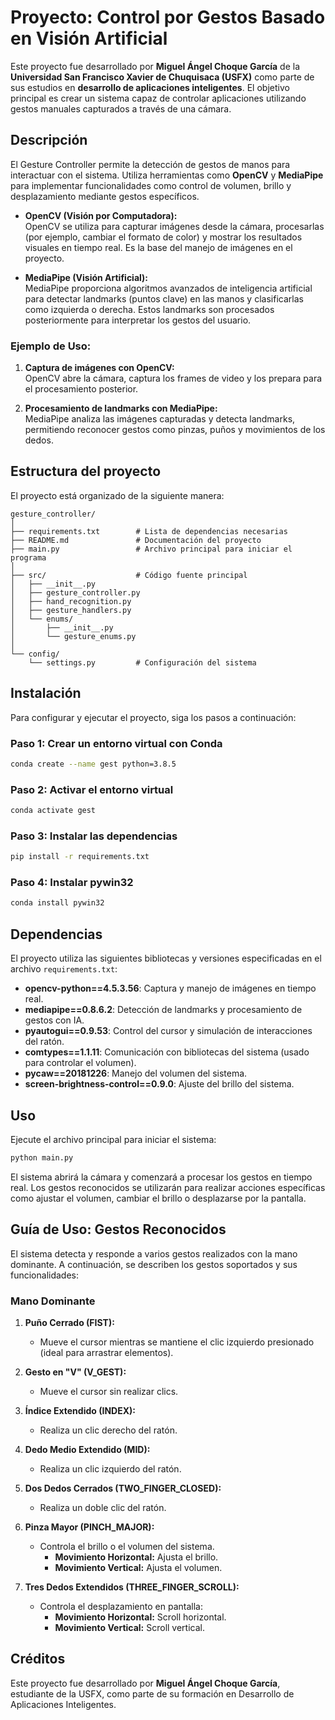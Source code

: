 # Proyecto: Control por Gestos Basado en Visión Artificial

Este proyecto fue desarrollado por **Miguel Ángel Choque García** de la **Universidad San Francisco Xavier de Chuquisaca (USFX)** como parte de sus estudios en **desarrollo de aplicaciones inteligentes**. El objetivo principal es crear un sistema capaz de controlar aplicaciones utilizando gestos manuales capturados a través de una cámara.

## Descripción

El Gesture Controller permite la detección de gestos de manos para interactuar con el sistema. Utiliza herramientas como **OpenCV** y **MediaPipe** para implementar funcionalidades como control de volumen, brillo y desplazamiento mediante gestos específicos.

- **OpenCV (Visión por Computadora):**  
  OpenCV se utiliza para capturar imágenes desde la cámara, procesarlas (por ejemplo, cambiar el formato de color) y mostrar los resultados visuales en tiempo real. Es la base del manejo de imágenes en el proyecto.

- **MediaPipe (Visión Artificial):**  
  MediaPipe proporciona algoritmos avanzados de inteligencia artificial para detectar landmarks (puntos clave) en las manos y clasificarlas como izquierda o derecha. Estos landmarks son procesados posteriormente para interpretar los gestos del usuario.

### Ejemplo de Uso:
1. **Captura de imágenes con OpenCV:**  
   OpenCV abre la cámara, captura los frames de video y los prepara para el procesamiento posterior.

2. **Procesamiento de landmarks con MediaPipe:**  
   MediaPipe analiza las imágenes capturadas y detecta landmarks, permitiendo reconocer gestos como pinzas, puños y movimientos de los dedos.

## Estructura del proyecto

El proyecto está organizado de la siguiente manera:

```
gesture_controller/
│
├── requirements.txt        # Lista de dependencias necesarias
├── README.md               # Documentación del proyecto
├── main.py                 # Archivo principal para iniciar el programa
│
├── src/                    # Código fuente principal
│   ├── __init__.py
│   ├── gesture_controller.py
│   ├── hand_recognition.py
│   ├── gesture_handlers.py
│   └── enums/
│       ├── __init__.py
│       └── gesture_enums.py
│
└── config/
    └── settings.py         # Configuración del sistema
```

## Instalación

Para configurar y ejecutar el proyecto, siga los pasos a continuación:

### Paso 1: Crear un entorno virtual con Conda
```bash
conda create --name gest python=3.8.5
```

### Paso 2: Activar el entorno virtual
```bash
conda activate gest
```

### Paso 3: Instalar las dependencias
```bash
pip install -r requirements.txt
```

### Paso 4: Instalar pywin32
```bash
conda install pywin32
```

## Dependencias

El proyecto utiliza las siguientes bibliotecas y versiones especificadas en el archivo `requirements.txt`:

- **opencv-python==4.5.3.56**: Captura y manejo de imágenes en tiempo real.
- **mediapipe==0.8.6.2**: Detección de landmarks y procesamiento de gestos con IA.
- **pyautogui==0.9.53**: Control del cursor y simulación de interacciones del ratón.
- **comtypes==1.1.11**: Comunicación con bibliotecas del sistema (usado para controlar el volumen).
- **pycaw==20181226**: Manejo del volumen del sistema.
- **screen-brightness-control==0.9.0**: Ajuste del brillo del sistema.

## Uso

Ejecute el archivo principal para iniciar el sistema:

```bash
python main.py
```

El sistema abrirá la cámara y comenzará a procesar los gestos en tiempo real. Los gestos reconocidos se utilizarán para realizar acciones específicas como ajustar el volumen, cambiar el brillo o desplazarse por la pantalla.

## Guía de Uso: Gestos Reconocidos

El sistema detecta y responde a varios gestos realizados con la mano dominante. A continuación, se describen los gestos soportados y sus funcionalidades:

### **Mano Dominante**

1. **Puño Cerrado (FIST):**  
   - Mueve el cursor mientras se mantiene el clic izquierdo presionado (ideal para arrastrar elementos).

2. **Gesto en "V" (V_GEST):**  
   - Mueve el cursor sin realizar clics.

3. **Índice Extendido (INDEX):**  
   - Realiza un clic derecho del ratón.

4. **Dedo Medio Extendido (MID):**  
   - Realiza un clic izquierdo del ratón.

5. **Dos Dedos Cerrados (TWO_FINGER_CLOSED):**  
   - Realiza un doble clic del ratón.

6. **Pinza Mayor (PINCH_MAJOR):**  
   - Controla el brillo o el volumen del sistema.  
     - **Movimiento Horizontal:** Ajusta el brillo.  
     - **Movimiento Vertical:** Ajusta el volumen.

7. **Tres Dedos Extendidos (THREE_FINGER_SCROLL):**  
   - Controla el desplazamiento en pantalla:  
     - **Movimiento Horizontal:** Scroll horizontal.  
     - **Movimiento Vertical:** Scroll vertical.

## Créditos

Este proyecto fue desarrollado por **Miguel Ángel Choque García**, estudiante de la USFX, como parte de su formación en Desarrollo de Aplicaciones Inteligentes.

